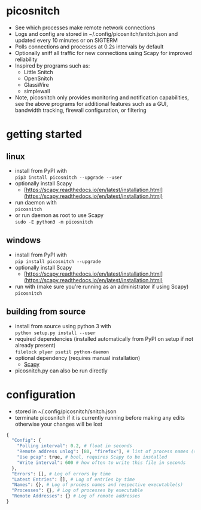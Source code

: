 
# picosnitch
- See which processes make remote network connections
- Logs and config are stored in ~/.config/picosnitch/snitch.json and updated every 10 minutes or on SIGTERM
- Polls connections and processes at 0.2s intervals by default
- Optionally sniff all traffic for new connections using Scapy for improved reliability
- Inspired by programs such as:
  - Little Snitch
  - OpenSnitch
  - GlassWire
  - simplewall
- Note, picosnitch only provides monitoring and notification capabilities, see the above programs for additional features such as a GUI, bandwidth tracking, firewall configuration, or filtering
# getting started
## linux
- install from PyPI with  
`pip3 install picosnitch --upgrade --user`
- optionally install Scapy  
	- [https://scapy.readthedocs.io/en/latest/installation.html](https://scapy.readthedocs.io/en/latest/installation.html)
- run daemon with  
`picosnitch`
- or run daemon as root to use Scapy  
`sudo -E python3 -m picosnitch`
## windows
- install from PyPI with  
`pip install picosnitch --upgrade`
- optionally install Scapy  
	- [https://scapy.readthedocs.io/en/latest/installation.html](https://scapy.readthedocs.io/en/latest/installation.html)
- run with (make sure you're running as an administrator if using Scapy)  
`picosnitch`
## building from source
- install from source using python 3 with  
`python setup.py install --user`
- required dependencies (installed automatically from PyPI on setup if not already present)  
`filelock plyer psutil python-daemon`
- optional dependency (requires manual installation)
	- [Scapy](https://scapy.readthedocs.io/en/latest/installation.html)
- picosnitch.py can also be run directly
# configuration
- stored in ~/.config/picosnitch/snitch.json
- terminate picosnitch if it is currently running before making any edits otherwise your changes will be lost
```python
{
  "Config": {
    "Polling interval": 0.2, # float in seconds
    "Remote address unlog": [80, "firefox"], # list of process names (str) or ports (int) to omit addresses
    "Use pcap": true, # bool, requires Scapy to be installed
    "Write interval": 600 # how often to write this file in seconds
  },
  "Errors": [], # Log of errors by time
  "Latest Entries": [], # Log of entries by time
  "Names": {}, # Log of process names and respective executable(s)
  "Processes": {}, # Log of processes by executable
  "Remote Addresses": {} # Log of remote addresses
}
```
